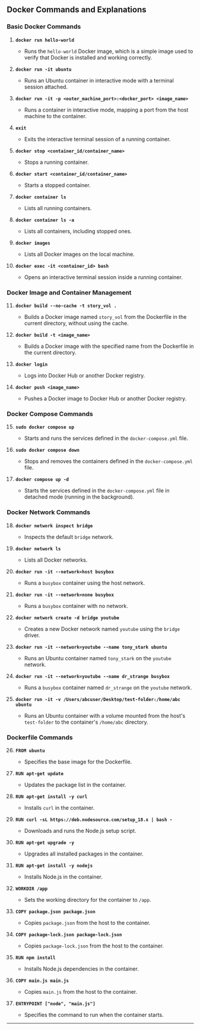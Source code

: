 ## Docker Commands and Explanations

### Basic Docker Commands

1. **`docker run hello-world`**
   - Runs the `hello-world` Docker image, which is a simple image used to verify that Docker is installed and working correctly.

2. **`docker run -it ubuntu`**
   - Runs an Ubuntu container in interactive mode with a terminal session attached.

3. **`docker run -it -p <outer_machine_port>:<docker_port> <image_name>`**
   - Runs a container in interactive mode, mapping a port from the host machine to the container.

4. **`exit`**
   - Exits the interactive terminal session of a running container.

5. **`docker stop <container_id/container_name>`**
   - Stops a running container.

6. **`docker start <container_id/container_name>`**
   - Starts a stopped container.

7. **`docker container ls`**
   - Lists all running containers.

8. **`docker container ls -a`**
   - Lists all containers, including stopped ones.

9. **`docker images`**
   - Lists all Docker images on the local machine.

10. **`docker exec -it <container_id> bash`**
    - Opens an interactive terminal session inside a running container.

### Docker Image and Container Management

11. **`docker build --no-cache -t story_vol .`**
    - Builds a Docker image named `story_vol` from the Dockerfile in the current directory, without using the cache.

12. **`docker build -t <image_name>`**
    - Builds a Docker image with the specified name from the Dockerfile in the current directory.

13. **`docker login`**
    - Logs into Docker Hub or another Docker registry.

14. **`docker push <image_name>`**
    - Pushes a Docker image to Docker Hub or another Docker registry.

### Docker Compose Commands

15. **`sudo docker compose up`**
    - Starts and runs the services defined in the `docker-compose.yml` file.

16. **`sudo docker compose down`**
    - Stops and removes the containers defined in the `docker-compose.yml` file.

17. **`docker compose up -d`**
    - Starts the services defined in the `docker-compose.yml` file in detached mode (running in the background).

### Docker Network Commands

18. **`docker network inspect bridge`**
    - Inspects the default `bridge` network.

19. **`docker network ls`**
    - Lists all Docker networks.

20. **`docker run -it --network=host busybox`**
    - Runs a `busybox` container using the host network.

21. **`docker run -it --network=none busybox`**
    - Runs a `busybox` container with no network.

22. **`docker network create -d bridge youtube`**
    - Creates a new Docker network named `youtube` using the `bridge` driver.

23. **`docker run -it --network=youtube --name tony_stark ubuntu`**
    - Runs an Ubuntu container named `tony_stark` on the `youtube` network.

24. **`docker run -it --network=youtube --name dr_strange busybox`**
    - Runs a `busybox` container named `dr_strange` on the `youtube` network.

25. **`docker run -it -v /Users/abcuser/Desktop/test-folder:/home/abc ubuntu`**
    - Runs an Ubuntu container with a volume mounted from the host's `test-folder` to the container's `/home/abc` directory.

### Dockerfile Commands

26. **`FROM ubuntu`**
    - Specifies the base image for the Dockerfile.

27. **`RUN apt-get update`**
    - Updates the package list in the container.

28. **`RUN apt-get install -y curl`**
    - Installs `curl` in the container.

29. **`RUN curl -sL https://deb.nodesource.com/setup_18.x | bash -`**
    - Downloads and runs the Node.js setup script.

30. **`RUN apt-get upgrade -y`**
    - Upgrades all installed packages in the container.

31. **`RUN apt-get install -y nodejs`**
    - Installs Node.js in the container.

32. **`WORKDIR /app`**
    - Sets the working directory for the container to `/app`.

33. **`COPY package.json package.json`**
    - Copies `package.json` from the host to the container.

34. **`COPY package-lock.json package-lock.json`**
    - Copies `package-lock.json` from the host to the container.

35. **`RUN npm install`**
    - Installs Node.js dependencies in the container.

36. **`COPY main.js main.js`**
    - Copies `main.js` from the host to the container.

37. **`ENTRYPOINT ["node", "main.js"]`**
    - Specifies the command to run when the container starts.

---
